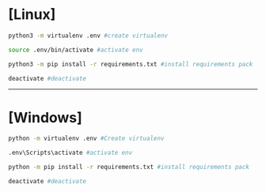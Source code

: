 # [Linux] 
```bash
python3 -m virtualenv .env #create virtualenv
```
```bash
source .env/bin/activate #activate env
```
```bash
python3 -m pip install -r requirements.txt #install requirements pack
```
```bash
deactivate #deactivate
```
------------

# [Windows] 
```bash
python -m virtualenv .env #Create virtualenv
```
```bash
.env\Scripts\activate #activate env
```
```bash
python -m pip install -r requirements.txt #install requirements pack
```
```bash
deactivate #deactivate
```

